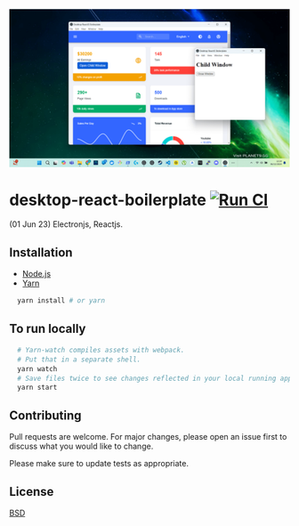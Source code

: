 <img src="https://github.com/kkamara/useful/blob/main/drb.png?raw=true" alt="drb.png" />

# desktop-react-boilerplate [![Run CI](https://github.com/kkamara/node-react-boilerplate/actions/workflows/node.js.yml/badge.svg)](https://github.com/kkamara/node-react-boilerplate/actions/workflows/node.js.yml)

(01 Jun 23) Electronjs, Reactjs.

## Installation

* [Node.js](https://nodejs.org/en/)
* [Yarn](https://yarnpkg.com/)

```bash
  yarn install # or yarn
```

## To run locally

```bash
  # Yarn-watch compiles assets with webpack.
  # Put that in a separate shell.
  yarn watch
  # Save files twice to see changes reflected in your local running app.
  yarn start
```

## Contributing
Pull requests are welcome. For major changes, please open an issue first to discuss what you would like to change.

Please make sure to update tests as appropriate.

## License
[BSD](https://opensource.org/licenses/BSD-3-Clause)
